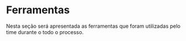 # Ferramentas

Nesta seção será apresentada as ferramentas que foram utilizadas pelo time durante o todo o processo.

